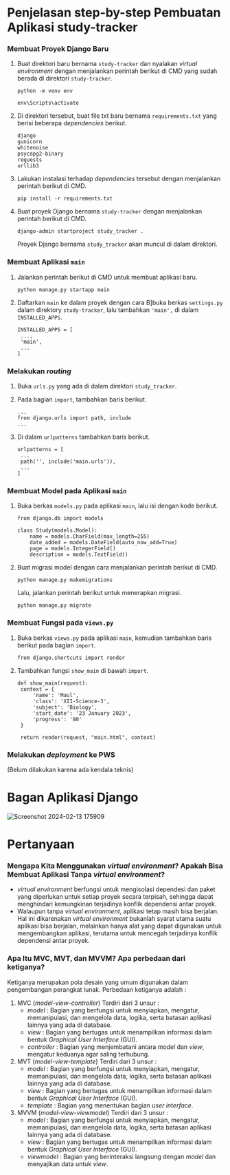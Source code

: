 # Penjelasan step-by-step Pembuatan Aplikasi study-tracker
### Membuat Proyek Django Baru
1. Buat direktori baru bernama `study-tracker` dan nyalakan _virtual environment_ dengan menjalankan perintah berikut di CMD yang sudah berada di direktori `study-tracker`.
   
   `python -m venv env`
   
   `env\Scripts\activate`
2. Di direktori tersebut, buat file txt baru bernama `requirements.txt` yang berisi beberapa _dependencies_ berikut.
   ```
   django
   gunicorn
   whitenoise
   psycopg2-binary
   requests
   urllib3
   ```
3. Lakukan instalasi terhadap _dependencies_ tersebut dengan menjalankan perintah berikut di CMD.
   
   `pip install -r requirements.txt`
4. Buat proyek Django bernama `study-tracker` dengan menjalankan perintah berikut di CMD.

   `django-admin startproject study_tracker .`

   Proyek Django bernama `study_tracker` akan muncul di dalam direktori.

### Membuat Aplikasi `main`
1. Jalankan perintah berikut di CMD untuk membuat aplikasi baru.
   
   `python manage.py startapp main`
2. Daftarkan `main` ke dalam proyek dengan cara B]buka berkas `settings.py` dalam direktory `study-tracker`, lalu tambahkan `'main',` di dalam `INSTALLED_APPS`.
   ```
   INSTALLED_APPS = [
    ...,
    'main',
    ...
   ]
   ```
   
### Melakukan _routing_
1. Buka `urls.py` yang ada di dalam direktori `study_tracker`.
2. Pada bagian `import`, tambahkan baris berikut.

   ```
   ...
   from django.urls import path, include
   ...
   ```
3. Di dalam `urlpatterns` tambahkan baris berikut.

   ```
   urlpatterns = [
    ...
    path('', include('main.urls')),
    ...
   ]
   ```

### Membuat Model pada Aplikasi `main`
1. Buka berkas `models.py` pada aplikasi `main`, lalu isi dengan kode berikut.

   ```
   from django.db import models
   
   class Study(models.Model):
       name = models.CharField(max_length=255)
       date_added = models.DateField(auto_now_add=True)
       page = models.IntegerField()
       description = models.TextField()
   ```
2. Buat migrasi model dengan cara menjalankan perintah berikut di CMD.

   `python manage.py makemigrations`
   
   Lalu, jalankan perintah berikut untuk menerapkan migrasi.

   `python manage.py migrate`

### Membuat Fungsi pada `views.py`
1. Buka berkas `views.py` pada aplikasi `main`, kemudian tambahkan baris berikut pada bagian `import`.

   `from django.shortcuts import render`
2. Tambahkan fungsi `show_main` di bawah `import`.

   ```
   def show_main(request):
    context = {
        'name': 'Maul',
        'class': 'XII-Science-3',
        'subject': 'Biology',
        'start_date': '23 January 2023',
        'progress': '80' 
    }

    return render(request, "main.html", context)
   ```
### Melakukan _deployment_ ke PWS
(Belum dilakukan karena ada kendala teknis)

# Bagan Aplikasi Django

![Screenshot 2024-02-13 175909](https://github.com/FasiIkom/study-tracker/assets/158117087/627dbd25-7467-45df-be4c-302a208995e7)

# Pertanyaan
### Mengapa Kita Menggunakan _virtual environment_? Apakah Bisa Membuat Aplikasi Tanpa _virtual environment_?

- _virtual environment_ berfungsi untuk mengisolasi dependesi dan paket yang diperlukan untuk setiap proyek secara terpisah, sehingga dapat menghindari kemungkinan terjadinya konflik dependensi antar proyek.
-  Walaupun tanpa _virtual environment_, aplikasi tetap masih bisa berjalan. Hal ini dikarenakan _virtual environment_ bukanlah syarat utama suatu aplikasi bisa berjalan, melainkan hanya alat yang dapat digunakan untuk mengembangkan aplikasi, terutama untuk mencegah terjadinya konflik dependensi antar proyek.
### Apa Itu MVC, MVT, dan MVVM? Apa perbedaan dari ketiganya?
Ketiganya merupakan pola desain yang umum digunakan dalam pengembangan perangkat lunak. Perbedaan ketiganya adalah :
1. MVC (_model-view-controller_)
   Terdiri dari 3 unsur :
   - _model_ : Bagian yang berfungsi untuk menyiapkan, mengatur, memanipulasi, dan mengelola data, logika, serta batasan aplikasi lainnya yang ada di database.
   - _view_ : Bagian yang bertugas untuk menampilkan informasi dalam bentuk _Graphical User Interface_ (GUI).
   - _controller_ : Bagian yang menjembatani antara _model_ dan _view_, mengatur keduanya agar saling terhubung.
2. MVT (_model-view-template_)
   Terdiri dari 3 unsur :
   - _model_ : Bagian yang berfungsi untuk menyiapkan, mengatur, memanipulasi, dan mengelola data, logika, serta batasan aplikasi lainnya yang ada di database.
   - _view_ : Bagian yang bertugas untuk menampilkan informasi dalam bentuk _Graphical User Interface_ (GUI).
   - _template_ : Bagian yang menentukan bagian _user interface_.
3. MVVM (_model-view-viewmodel_)
   Terdiri dari 3 unsur :
   - _model_ : Bagian yang berfungsi untuk menyiapkan, mengatur, memanipulasi, dan mengelola data, logika, serta batasan aplikasi lainnya yang ada di database.
   - _view_ : Bagian yang bertugas untuk menampilkan informasi dalam bentuk _Graphical User Interface_ (GUI).
   - _viewmodel_ : Bagian yang berinteraksi langsung dengan _model_ dan menyajikan data untuk _view_.
